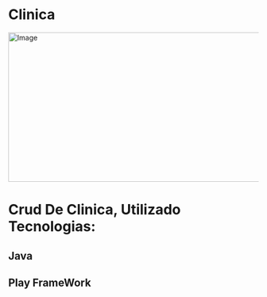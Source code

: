 # Clinica
<img width="577" height="301" alt="Image" src="https://github.com/user-attachments/assets/ef86a829-57fa-4e3b-97f0-1c50fdcd52e7" />

# Crud De Clinica, Utilizado Tecnologias:

## Java
## Play FrameWork

